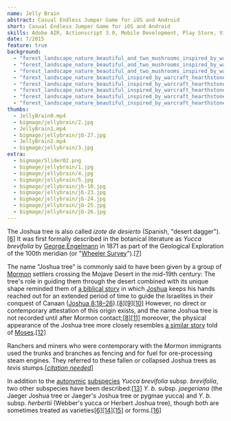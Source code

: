 ```yaml
---
name: Jelly Brain
abstract: Casual Endless Jumper Game for iOS and Android
short: Casual Endless Jumper Game for iOS and Android
skills: Adobe AIR, Actionscript 3.0, Mobile Development, Play Store, Video Ads
date: 7/2015
feature: true
background:
  - "forest_landscape_nature_beautiful_and_two_mushrooms_inspired_by_warcraft_hearthstone_casual_game_2055653219.webp"
  - "forest_landscape_nature_beautiful_and_two_mushrooms_inspired_by_warcraft_hearthstone_casual_game_2538201719.webp"
  - "forest_landscape_nature_beautiful_and_two_mushrooms_inspired_by_warcraft_hearthstone_casual_game_3726994982.webp"
  - "forest_landscape_nature_beautiful_inspired_by_warcraft_hearthstone_casual_game_2420326938.webp"
  - "forest_landscape_nature_beautiful_inspired_by_warcraft_hearthstone_casual_game_278642940.webp"
  - "forest_landscape_nature_beautiful_inspired_by_warcraft_hearthstone_casual_game_3636165118.webp"
  - "forest_landscape_nature_beautiful_inspired_by_warcraft_hearthstone_casual_game_3818816736.webp"
  - "forest_landscape_nature_beautiful_inspired_by_warcraft_hearthstone_casual_game_554369460.webp"
thumbs:
  - JellyBrain0.mp4
  - bigmage/jellybrain/2.jpg
  - JellyBrain1.mp4
  - bigmage/jellybrain/jb-27.jpg
  - JellyBrain2.mp4
  - bigmage/jellybrain/3.jpg
extra:
  - bigmage/Slider02.png
  - bigmage/jellybrain/1.jpg
  - bigmage/jellybrain/4.jpg
  - bigmage/jellybrain/5.jpg
  - bigmage/jellybrain/jb-10.jpg
  - bigmage/jellybrain/jb-23.jpg
  - bigmage/jellybrain/jb-24.jpg
  - bigmage/jellybrain/jb-25.jpg
  - bigmage/jellybrain/jb-26.jpg
---
```

The Joshua tree is also called _izote de desierto_ (Spanish, "desert dagger").[\[6\]](https://en.m.wikipedia.org/wiki/Yucca_brevifolia#cite_note-ITIS-6) It was first formally described in the botanical literature as _Yucca brevifolia_ by [George Engelmann](https://en.m.wikipedia.org/wiki/George_Engelmann "George Engelmann") in 1871 as part of the Geological Exploration of the 100th meridian (or "[Wheeler Survey](https://en.m.wikipedia.org/wiki/Wheeler_Survey "Wheeler Survey")").[\[7\]](https://en.m.wikipedia.org/wiki/Yucca_brevifolia#cite_note-IPNI-7)

The name "Joshua tree" is commonly said to have been given by a group of [Mormon](https://en.m.wikipedia.org/wiki/Mormon "Mormon") settlers crossing the Mojave Desert in the mid-19th century: The tree's role in guiding them through the desert combined with its unique shape reminded them of [a biblical story](https://en.m.wikipedia.org/wiki/Conquest_of_Ai "Conquest of Ai") in which [Joshua](https://en.m.wikipedia.org/wiki/Joshua "Joshua") keeps his hands reached out for an extended period of time to guide the Israelites in their conquest of Canaan ([Joshua 8:18–26](https://en.wikisource.org/wiki/Bible_(King_James)/Joshua#8:18 "s:Bible (King James)/Joshua")).[\[8\]](https://en.m.wikipedia.org/wiki/Yucca_brevifolia#cite_note-jtnp-8)[\[9\]](https://en.m.wikipedia.org/wiki/Yucca_brevifolia#cite_note-9)[\[10\]](https://en.m.wikipedia.org/wiki/Yucca_brevifolia#cite_note-10) However, no direct or contemporary attestation of this origin exists, and the name Joshua tree is not recorded until after Mormon contact;[\[8\]](https://en.m.wikipedia.org/wiki/Yucca_brevifolia#cite_note-jtnp-8)[\[11\]](https://en.m.wikipedia.org/wiki/Yucca_brevifolia#cite_note-11) moreover, the physical appearance of the Joshua tree more closely resembles [a similar story](https://en.m.wikipedia.org/wiki/Rephidim "Rephidim") told of [Moses](https://en.m.wikipedia.org/wiki/Moses "Moses").[\[12\]](https://en.m.wikipedia.org/wiki/Yucca_brevifolia#cite_note-12)

Ranchers and miners who were contemporary with the Mormon immigrants used the trunks and branches as fencing and for fuel for ore-processing steam engines. They referred to these fallen or collapsed Joshua trees as _tevis_ stumps.\[_[citation needed](https://en.m.wikipedia.org/wiki/Wikipedia:Citation_needed "Wikipedia:Citation needed")_\]

In addition to the [autonymic](https://en.m.wikipedia.org/wiki/Autonym_(botany) "Autonym (botany)") [subspecies](https://en.m.wikipedia.org/wiki/Subspecies "Subspecies") _Yucca brevifolia_ subsp. _brevifolia_, two other subspecies have been described:[\[13\]](https://en.m.wikipedia.org/wiki/Yucca_brevifolia#cite_note-13) _Y. b._ subsp. _jaegeriana_ (the Jaeger Joshua tree or Jaeger's Joshua tree or pygmae yucca) and _Y. b._ subsp. _herbertii_ (Webber's yucca or Herbert Joshua tree), though both are sometimes treated as varieties[\[6\]](https://en.m.wikipedia.org/wiki/Yucca_brevifolia#cite_note-ITIS-6)[\[14\]](https://en.m.wikipedia.org/wiki/Yucca_brevifolia#cite_note-Grandtner2005-14)[\[15\]](https://en.m.wikipedia.org/wiki/Yucca_brevifolia#cite_note-15) or forms.[\[16\]](https://en.m.wikipedia.org/wiki/Yucca_brevifolia#cite_note-Egglid2001-16)

## 
